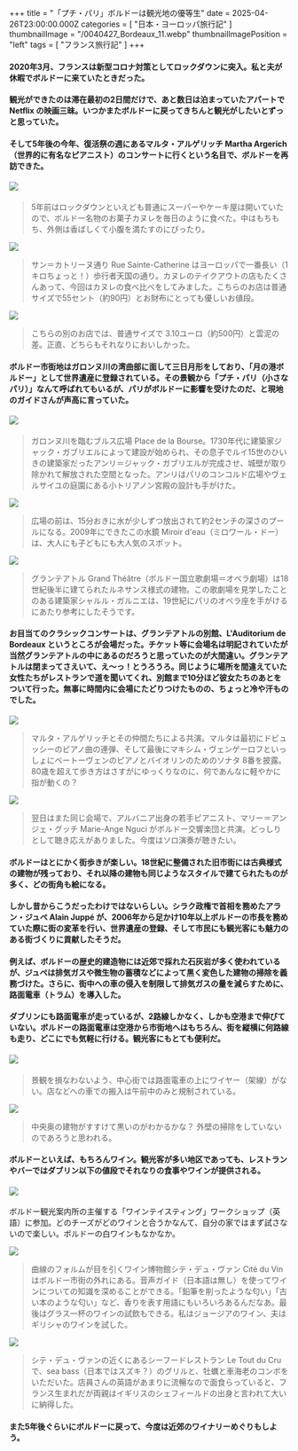 +++
title = "「プチ・パリ」ボルドーは観光地の優等生"
date = 2025-04-26T23:00:00.000Z
categories = [ "日本・ヨーロッパ旅行記" ]
thumbnailImage = "/0040427_Bordeaux_11.webp"
thumbnailImagePosition = "left"
tags = [ "フランス旅行記" ]
+++

#### 2020年3月、フランスは新型コロナ対策としてロックダウンに突入。私と夫が休暇でボルドーに来ていたときだった。

<!--more-->

#### 観光ができたのは滞在最初の2日間だけで、あと数日は泊まっていたアパートで Netflix の映画三昧。いつかまたボルドーに戻ってきちんと観光がしたいとずっと思っていた。

#### そして5年後の今年、復活祭の週にあるマルタ・アルゲリッチ Martha Argerich（世界的に有名なピアニスト）のコンサートに行くという名目で、ボルドーを再訪できた。

#### ![](/0040427_Bordeaux_9.webp)

> 5年前はロックダウンといえども普通にスーパーやケーキ屋は開いていたので、ボルドー名物のお菓子カヌレを毎日のように食べた。中はもちもち、外側は香ばしくて小腹を満たすのにぴったり。

![](/0040427_Bordeaux_3.webp)

> サン＝カトリーヌ通り Rue Sainte-Catherine はヨーロッパで一番長い（1キロちょっと！）歩行者天国の通り。カヌレのテイクアウトの店もたくさんあって、今回はカヌレの食べ比べをしてみました。こちらのお店は普通サイズで55セント（約90円）とお財布にとっても優しいお値段。

![](/0040427_Bordeaux_12.webp)

> こちらの別のお店では、普通サイズで 3.10ユーロ（約500円）と雲泥の差。正直、どちらもそれなりにおいしかった。

#### ボルドー市街地はガロンヌ川の湾曲部に面して三日月形をしており、「月の港ボルドー」として世界遺産に登録されている。その景観から「プチ・パリ（小さなパリ）」なんて呼ばれてもいるが、パリがボルドーに影響を受けたのだ、と現地のガイドさんが声高に言っていた。

#### ![](/0040427_Bordeaux_14.webp)

> ガロンヌ川を臨むブルス広場 Place de la Bourse。1730年代に建築家ジャック・ガブリエルによって建設が始められ、その息子でルイ15世のひいきの建築家だったアンリ＝ジャック・ガブリエルが完成させ、城壁が取り除かれて解放された空間となった。アンリはパリのコンコルド広場やヴェルサイユの庭園にある小トリアノン宮殿の設計も手がけた。

![](/0040427_Bordeaux_8.webp)

> 広場の前は、15分おきに水が少しずつ放出されて約2センチの深さのプールになる。2009年にできたこの水鏡 Miroir d'eau（ミロワール・ドー）は、大人にも子どもにも大人気のスポット。

![](/0040427_Bordeaux_5.webp)

> グランテアトル Grand Théâtre（ボルドー国立歌劇場＝オペラ劇場）は18世紀後半に建てられたルネサンス様式の建物。この歌劇場を見学したことのある建築家シャルル・ガルニエは、19世紀にパリのオペラ座を手がけるにあたり参考にしたそうです。

#### お目当てのクラシックコンサートは、グランテアトルの別館、L'Auditorium de Bordeaux というところが会場だった。チケット等に会場名は明記されていたが当然グランテアトルの中にあるのだろうと思っていたのが大間違い。グランテアトルは閉まってさえいて、え〜っ！とうろうろ。同じように場所を間違えていた女性たちがレストランで道を聞いてくれ、別館まで10分ほど彼女たちのあとをついて行った。無事に時間内に会場にたどりつけたものの、ちょっと冷や汗ものでした。

![](/0040427_Bordeaux_2.webp)

> マルタ・アルゲリッチとその仲間たちによる共演。マルタは最初にドビュッシーのピアノ曲の連弾、そして最後にマキシム・ヴェンゲーロフといっしょにベートーヴェンのピアノとバイオリンのためのソナタ 8番を披露。80歳を超えて歩き方はさすがにゆっくりなのに、何であんなに軽やかに指が動くの？

![](/0040427_Bordeaux_1.webp)

> 翌日はまた同じ会場で、アルバニア出身の若手ピアニスト、マリー＝アンジェ・グッチ Marie-Ange Nguci がボルドー交響楽団と共演。どっしりとして聴き応えがありました。今度はソロ演奏が聴きたい。

#### ボルドーはとにかく街歩きが楽しい。18世紀に整備された旧市街には古典様式の建物が残っており、それ以降の建物も同じようなスタイルで建てられたものが多く、どの街角も絵になる。

#### しかし昔からこうだったわけではないらしい。シラク政権で首相を務めたアラン・ジュペ Alain Juppé が、2006年から足かけ10年以上ボルドーの市長を務めていた際に街の変革を行い、世界遺産の登録、そして市民にも観光客にも魅力のある街づくりに貢献したそうだ。

#### 例えば、ボルドーの歴史的建造物には近郊で採れた石灰岩が多く使われているが、ジュペは排気ガスや微生物の蓄積などによって黒く変色した建物の掃除を義務づけた。さらに、街中への車の侵入を制限して排気ガスの量を減らすために、路面電車（トラム）を導入した。

#### ダブリンにも路面電車が走っているが、2路線しかなく、しかも空港まで伸びていない。ボルドーの路面電車は空港から市街地へはもちろん、街を縦横に何路線も走り、どこにでも気軽に行ける。観光客にもとても便利だ。

#### ![](/0040427_Bordeaux_11.webp)

> 景観を損なわないよう、中心街では路面電車の上にワイヤー（架線）がない。店などへの車での搬入は午前中のみと規制されている。

![](/0040427_Bordeaux_10.webp)

> 中央奥の建物がすすけて黒いのがわかるかな？ 外壁の掃除をしていないのであろうと思われる。

#### ボルドーといえば、もちろんワイン。観光客が多い地区であっても、レストランやバーではダブリン以下の値段でそれなりの食事やワインが提供される。

#### ![](/0040427_Bordeaux_4.webp)

ボルドー観光案内所の主催する「ワインテイスティング」ワークショップ（英語）に参加。どのチーズがどのワインと合うかなんて、自分の家ではまず試さないので楽しい。ボルドーの白ワインもなかなか。

![](/0040427_Bordeaux_6.webp)

> 曲線のフォルムが目を引くワイン博物館シテ・デュ・ヴァン Cité du Vin はボルドー市街の外れにある。音声ガイド（日本語は無し）を使ってワインについての知識を深めることができる。「鉛筆を削ったような匂い」「古い本のような匂い」など、香りを表す用語にもいろいろあるんだなあ。最後はグラス一杯のワインの試飲もできる。私はジョージアのワイン、夫はギリシャのワインを試した。

![](/0040427_Bordeaux_7.webp)

> シテ・デュ・ヴァンの近くにあるシーフードレストラン Le Tout du Cruで、sea bass（日本ではスズキ？）のグリルと、牡蠣と車海老のコンボをいただいた。店員さんの英語があまりに流暢なので面食らっていると、フランス生まれだが両親はイギリスのシェフィールドの出身と言われて大いに納得した。

#### また5年後ぐらいにボルドーに戻って、今度は近郊のワイナリーめぐりもしよう。
